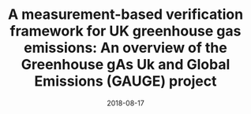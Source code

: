 ---
title: "<b>A measurement-based verification framework for UK greenhouse gas emissions: An overview of the Greenhouse gAs Uk and Global Emissions (GAUGE) project</b>"
collection: publications
permalink: /publication/2018-08-17-Palmer
date: 2018-08-17
venue: 'Atmospheric Chemistry and Physics'
paperurl: 'https://doi.org/doi:10.5194/acp-18-11753-2018'
citation: '<b>36</b> - Palmer P.I., O&apos;Doherty S., Allen G., Bower K., Bosch H. et al., <b>A measurement-based verification framework for UK greenhouse gas emissions: An overview of the Greenhouse gAs Uk and Global Emissions (GAUGE) project</b>, Atmospheric Chemistry and Physics, 18, 11753-11777, (2018-08-17). <a href="https://doi.org/doi:10.5194/acp-18-11753-2018">doi:10.5194/acp-18-11753-2018</a> (cited 17 times)

'
---